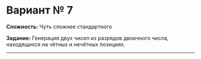 # Вариант № 7
**Сложность:** Чуть сложнее cтандартного

**Задание:**  Генерация двух чисел из разрядов двоичного числа, находящихся на чётных и нечётных позициях.

---